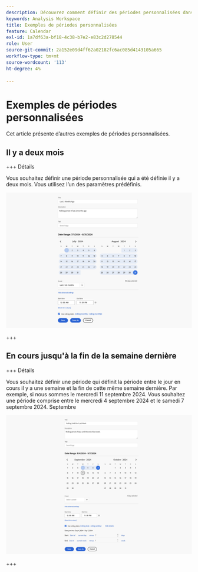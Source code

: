 ```yaml
---
description: Découvrez comment définir des périodes personnalisées dans Analysis Workspace.
keywords: Analysis Workspace
title: Exemples de périodes personnalisées
feature: Calendar
exl-id: 1a7df63a-bf18-4c38-b7e2-e83c2d278544
role: User
source-git-commit: 2a152e09d4ff62a02182fc6ac085d4143105a665
workflow-type: tm+mt
source-wordcount: '113'
ht-degree: 4%

---
```


# Exemples de périodes personnalisées

Cet article présente d’autres exemples de périodes personnalisées.

## Il y a deux mois

+++ Détails

Vous souhaitez définir une période personnalisée qui a été définie il y a deux mois. Vous utilisez l’un des paramètres prédéfinis.

![Il y a 2 derniers mois](assets/date-range-example-simple.png)

+++


## En cours jusqu&#39;à la fin de la semaine dernière

+++ Détails

Vous souhaitez définir une période qui définit la période entre le jour en cours il y a une semaine et la fin de cette même semaine dernière. Par exemple, si nous sommes le mercredi 11 septembre 2024. Vous souhaitez une période comprise entre le mercredi 4 septembre 2024 et le samedi 7 septembre 2024. Septembre

![Exemple de période](assets/date-range-example.png)

+++

<!--
## Example: Use a 7-day rolling date range

You can create a date range that specifies a 7-day rolling window that ends one week ago:

![](assets/create_date_range.png)

Use *`rolling daily`*.

* The Start settings would be *`current day minus 6 days`*.

* The End settings would be *`current day minus 7 days`*.

This date range can be a component that you drag onto any freeform table.
-->